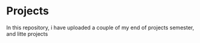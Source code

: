 # Projects

In this repository, i have uploaded a couple of my end of projects semester, and litte projects
